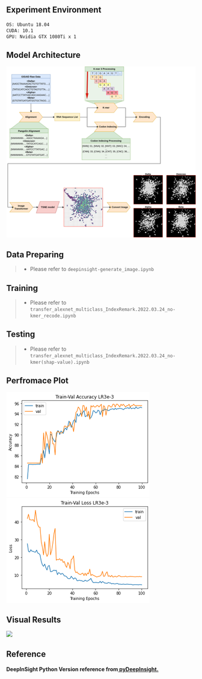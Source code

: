 ## Experiment Environment

```
OS: Ubuntu 18.04
CUDA: 10.1
GPU: Nvidia GTX 1080Ti x 1
```

## Model Architecture
<img src='https://github.com/IlikeBB/CG-Covid19-Project/blob/main/deeplearning_gene_eperiment/DeepInSight.png'  style="background-color:red;">

## Data Preparing
> * Please refer to `deepinsight-generate_image.ipynb`

## Training
> * Please refer to `transfer_alexnet_multiclass_IndexRemark.2022.03.24_no-kmer_recode.ipynb`

## Testing
> * Please refer to `transfer_alexnet_multiclass_IndexRemark.2022.03.24_no-kmer(shap-value).ipynb`

## Perfromace Plot
<img src='https://github.com/IlikeBB/CG-Covid19-Project/blob/main/deeplearning_gene_eperiment/deepinsight.2022.03.24/multiclass-allunit-no-kmer-alexnet-train-val-acc.png'>
<img src='https://github.com/IlikeBB/CG-Covid19-Project/blob/main/deeplearning_gene_eperiment/deepinsight.2022.03.24/multiclass-allunit-no-kmer-alexnet-train-val-loss.png'>

## Visual Results
<img src='https://github.com/IlikeBB/GISAID-Sequnce-DeepInSight-Deeplearning/blob/main/RNA3/shap_results_01.png'>

## Reference
#### DeepInSight Python Version reference from<a href='https://github.com/alok-ai-lab/pyDeepInsight'> pyDeepInsight.
